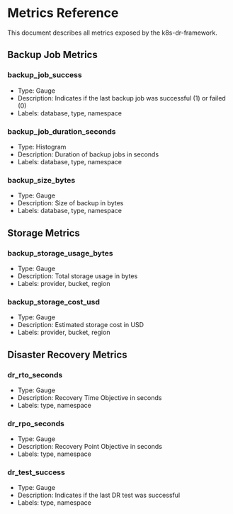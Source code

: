 # Metrics Reference

This document describes all metrics exposed by the k8s-dr-framework.

## Backup Job Metrics

### backup_job_success
- Type: Gauge
- Description: Indicates if the last backup job was successful (1) or failed (0)
- Labels: database, type, namespace

### backup_job_duration_seconds
- Type: Histogram
- Description: Duration of backup jobs in seconds
- Labels: database, type, namespace

### backup_size_bytes
- Type: Gauge
- Description: Size of backup in bytes
- Labels: database, type, namespace

## Storage Metrics

### backup_storage_usage_bytes
- Type: Gauge
- Description: Total storage usage in bytes
- Labels: provider, bucket, region

### backup_storage_cost_usd
- Type: Gauge
- Description: Estimated storage cost in USD
- Labels: provider, bucket, region

## Disaster Recovery Metrics

### dr_rto_seconds
- Type: Gauge
- Description: Recovery Time Objective in seconds
- Labels: type, namespace

### dr_rpo_seconds
- Type: Gauge
- Description: Recovery Point Objective in seconds
- Labels: type, namespace

### dr_test_success
- Type: Gauge
- Description: Indicates if the last DR test was successful
- Labels: type, namespace
